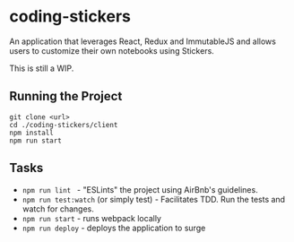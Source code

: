 # coding-stickers

An application that leverages React, Redux and ImmutableJS and allows users to customize
their own notebooks using Stickers.

This is still a WIP.

## Running the Project

```
git clone <url>
cd ./coding-stickers/client
npm install
npm run start
```

## Tasks

  - `npm run lint ` - "ESLints" the project using AirBnb's guidelines.
  - `npm run test:watch` (or simply test) - Facilitates TDD. Run the tests and watch for changes.
  - `npm run start` - runs webpack locally
  - `npm run deploy` - deploys the application to surge
